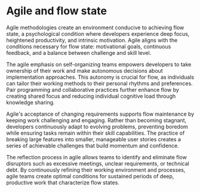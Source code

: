 # Agile and flow state

Agile methodologies create an environment conducive to achieving flow state, a psychological condition where developers experience deep focus, heightened productivity, and intrinsic motivation. Agile aligns with the conditions necessary for flow state: motivational goals, continuous feedback, and a balance between challenge and skill level.

The agile emphasis on self-organizing teams empowers developers to take ownership of their work and make autonomous decisions about implementation approaches. This autonomy is crucial for flow, as individuals can tailor their working methods to their personal rhythms and preferences. Pair programming and collaborative practices further enhance flow by creating shared focus and reducing individual cognitive load through knowledge sharing.

Agile's acceptance of changing requirements supports flow maintenance by keeping work challenging and engaging. Rather than becoming stagnant, developers continuously adapt to evolving problems, preventing boredom while ensuring tasks remain within their skill capabilities. The practice of breaking large features into smaller, manageable user stories creates a series of achievable challenges that build momentum and confidence.

The reflection process in agile allows teams to identify and eliminate flow disruptors such as excessive meetings, unclear requirements, or technical debt. By continuously refining their working environment and processes, agile teams create optimal conditions for sustained periods of deep, productive work that characterize flow states.
